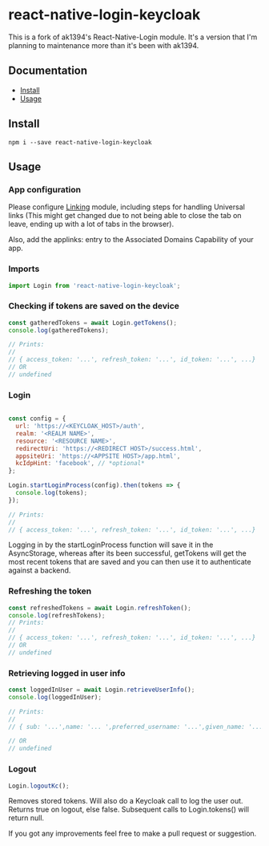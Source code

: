 # react-native-login-keycloak
This is a fork of ak1394's React-Native-Login module. It's a version that I'm planning to maintenance more than it's been with ak1394.

## Documentation

- [Install](https://github.com/mahomahoxd/react-native-login#install)
- [Usage](https://github.com/mahomahoxd/react-native-login#usage)

## Install

```shell
npm i --save react-native-login-keycloak
```

## Usage

### App configuration

Please configure [Linking](https://facebook.github.io/react-native/docs/linking.html) module, including steps for handling Universal links (This might get changed due to not being able to close the tab on leave, ending up with a lot of tabs in the browser).

Also, add the applinks:<APPSITE HOST> entry to the Associated Domains Capability of your app.


### Imports

```js
import Login from 'react-native-login-keycloak';
```

### Checking if tokens are saved on the device

```js
const gatheredTokens = await Login.getTokens();
console.log(gatheredTokens);

// Prints:
//
// { access_token: '...', refresh_token: '...', id_token: '...', ...}
// OR
// undefined
```

### Login
```js

const config = {
  url: 'https://<KEYCLOAK_HOST>/auth',
  realm: '<REALM NAME>',
  resource: '<RESOURCE NAME>',
  redirectUri: 'https://<REDIRECT HOST>/success.html',
  appsiteUri: 'https://<APPSITE HOST>/app.html',
  kcIdpHint: 'facebook', // *optional*
};

Login.startLoginProcess(config).then(tokens => {
  console.log(tokens);
});

// Prints:
//
// { access_token: '...', refresh_token: '...', id_token: '...', ...}
```

Logging in by the startLoginProcess function will save it in the AsyncStorage, whereas after its been successful, getTokens will get the most recent tokens that are saved and you can then use it to authenticate against a backend.

### Refreshing the token
```js
const refreshedTokens = await Login.refreshToken();
console.log(refreshTokens);
// Prints:
//
// { access_token: '...', refresh_token: '...', id_token: '...', ...}
// OR
// undefined
```



### Retrieving logged in user info
```js
const loggedInUser = await Login.retrieveUserInfo();
console.log(loggedInUser);

// Prints:
//
// { sub: '...',name: '... ',preferred_username: '...',given_name: '...' }

// OR
// undefined
```


### Logout

```js
Login.logoutKc();
```
Removes stored tokens. Will also do a Keycloak call to log the user out. Returns true on logout, else false. Subsequent calls to Login.tokens() will return null.

If you got any improvements feel free to make a pull request or suggestion.

